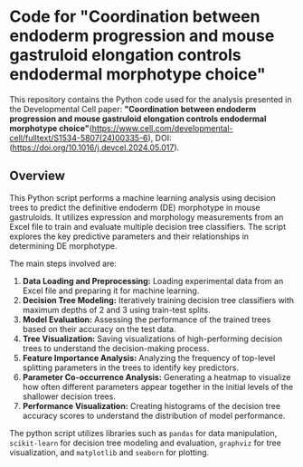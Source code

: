 # Code for "Coordination between endoderm progression and mouse gastruloid elongation controls endodermal morphotype choice"

This repository contains the Python code used for the analysis presented in the Developmental Cell paper: **"Coordination between endoderm progression and mouse gastruloid elongation controls endodermal morphotype choice"**(https://www.cell.com/developmental-cell/fulltext/S1534-5807(24)00335-6), DOI:(https://doi.org/10.1016/j.devcel.2024.05.017).

## Overview

This Python script performs a machine learning analysis using decision trees to predict the definitive endoderm (DE) morphotype in mouse gastruloids. It utilizes expression and morphology measurements from an Excel file to train and evaluate multiple decision tree classifiers. The script explores the key predictive parameters and their relationships in determining DE morphotype.

The main steps involved are:

1.  **Data Loading and Preprocessing:** Loading experimental data from an Excel file and preparing it for machine learning.
2.  **Decision Tree Modeling:** Iteratively training decision tree classifiers with maximum depths of 2 and 3 using train-test splits.
3.  **Model Evaluation:** Assessing the performance of the trained trees based on their accuracy on the test data.
4.  **Tree Visualization:** Saving visualizations of high-performing decision trees to understand the decision-making process.
5.  **Feature Importance Analysis:** Analyzing the frequency of top-level splitting parameters in the trees to identify key predictors.
6.  **Parameter Co-occurrence Analysis:** Generating a heatmap to visualize how often different parameters appear together in the initial levels of the shallower decision trees.
7.  **Performance Visualization:** Creating histograms of the decision tree accuracy scores to understand the distribution of model performance.


The python script utilizes libraries such as `pandas` for data manipulation, `scikit-learn` for decision tree modeling and evaluation, `graphviz` for tree visualization, and `matplotlib` and `seaborn` for plotting.
